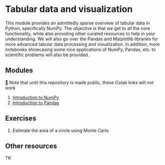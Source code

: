 # Tabular data and visualization
This module provides an admittedly sparse overview of tabular data in Python, specifically NumPy. The objective is that we get to all the core functionality, while also providing other curated resources to help in your understanding. We will also go over the Pandas and Matplotlib libraries for more advanced tabular data processing and visualization. In addition, more notebooks showcasing some nice applications of NumPy, Pandas, etc. to scientific problems will also be provided.

## Modules

🚨 Note that until this repository is made public, these Colab links will not work

1. [Introduction to NumPy](https://colab.research.google.com/github/matthewcarbone/Bootcamp/blob/master/Modules/02_Tabular_Data/01_NumPy.ipynb)
1. [Introduction to Pandas](https://colab.research.google.com/github/matthewcarbone/Bootcamp/blob/master/Modules/02_Tabular_Data/02_Pandas.ipynb)

## Exercises

1. Estimate the area of a circle using Monte Carlo 

## Other resources
TK
